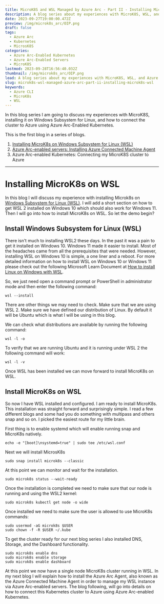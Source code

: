 ```yaml
---
title: MicroK8S and WSL Managed by Azure Arc - Part II - Installing MicroK8S on WSL
description: A blog series about my experiences with MicroK8S, WSL, and Azure Arc
date: 2023-09-27T19:00:00.472Z
preview: /img/microk8s_arc/OIP.png
draft: false
tags:
  - Azure Arc
  - Kubernetes
  - MicrosK8S
categories:
  - Azure Arc-Enabled Kubernetes
  - Azure Arc-Enabled Servers
  - MicroK8S
lastmod: 2023-09-28T16:56:40.032Z
thumbnail: /img/microk8s_arc/OIP.png
lead: A blog series about my experiences with MicroK8S, WSL, and Azure Arc
slug: microk8s-wsl-managed-azure-arc-part-ii-installing-microk8s-wsl
keywords:
  - Azure CLI
  - MicroK8s
  - WSL
---
```

In this blog series I am going to discuss my experiences with MicroK8S, installing it on Windows Subsystem for Linux, and how to connect the cluster to Azure using Azure Arc-Enabled Kubernetes.

This is the first blog in a series of blogs.

1. [Installing MicroK8s on Windows Subsystem for Linux (WSL)](https://www.thisismydemo.cloud/post/microk8s-wsl-managed-azure-arc-part-ii-installing-microk8s-wsl/)
2. [Azure Arc-enabled servers:  Installing Azure Connected Machine Agent](https://www.thisismydemo.cloud/post/microk8s-wsl-managed-azure-arc-part-iii-azure-arc/)
3. Azure Arc-enabled Kubernetes:  Connecting my MicroK8S cluster to Azure

-------------------------------

# Installing MicroK8s on WSL

In this blog I will discuss my experience with installing Microk8s on [Windows Subsystem for Linux (WSL)](https://learn.microsoft.com/en-us/windows/wsl/). I will add a short section on how to get WSL 2 installed on Windows 10 which should also work for Windows 11.  Then I will go into how to install MicroK8s on WSL.  So let the demo begin?

## Install Windows Subsystem for Linux (WSL)
There isn't much to installing WSL2 these days.  In the past it was a pain to get it installed on Windows 10.  Windows 11 made it easier to install.  Most of the headaches came from all the prerequisites that were needed.  However, installing WSL on Windows 10 is simple, a one liner and a reboot. For more detailed information on how to install WSL on Windows 10 or Windows 11 please check out the following Microsoft Learn Document at [How to install Linux on Windows with WSL](https://learn.microsoft.com/en-us/windows/wsl/install).

So, we just need open a command prompt or PowerShell in administrator mode and then enter the following command:

```
wsl --install
```

There are other things we may need to check. Make sure that we are using WSL 2.  Make sure we have defined our distribution of Linux.  By default it will be Ubuntu which is what I will be using in this blog.

We can check what distributions are available by running the following command:

```
wsl -l -o
```

To verify that we are running Ubuntu and it is running under WSL 2 the following command will work:

```
wsl -l -v
```

Once WSL has been installed we can move forward to install MicroK8s on WSL.

## Install MicroK8s on WSL

So now I have WSL installed and configured.  I am ready to install MicroK8s.  This installation was straight forward and surprisingly simple. I read a few different blogs and some had you do something with multipass and others snap and so on.  I picked the easiest route for my little brain.

First thing is to enable systemd which will enable running snap and MicroK8s natively.

```
echo -e "[boot]\nsystemd=true" | sudo tee /etc/wsl.conf
```

Next we will install MicrosK8s

```
sudo snap install microk8s --classic
```

At this point we can monitor and wait for the installation.

```
sudo microk8s status --wait-ready
```

Once the installation is completed we need to make sure that our node is running and using the WSL2 kernel:

```
sudo microk8s kubectl get node -o wide
```

Once installed we need to make sure the user is allowed to use MicroK8s commands:

```
sudo usermod -aG microk8s $USER
sudo chown -f -R $USER ~/.kube
```

To get the cluster ready for our next blog series I also installed DNS, Storage, and the Dashboard functionality.

```
sudo microk8s enable dns
sudo microk8s enable storage
sudo microk8s enable dashboard
```

At this point we now have a single node MicroK8s cluster running in WSL. In my next blog I will explain how to install the Azure Arc Agent, also known as the Azure Connected Machine Agent in order to manage my WSL instance via Azure Arc-enabled servers.  The blog following, will go into details on how to connect this Kubernetes cluster to Azure using Azure Arc-enabled Kubernetes.